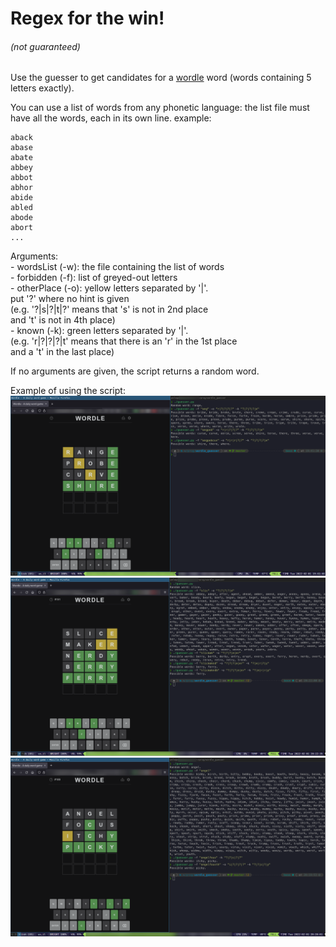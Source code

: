 # Regex for the win!
###### (not guaranteed)

Use the guesser to get candidates for a [wordle](https://www.powerlanguage.co.uk/wordle/) word (words containing 5 letters exactly).

You can use a list of words from any phonetic language: the list file must have all the words, each in its own line. example:

```
aback
abase
abate
abbey
abbot
abhor
abide
abled
abode
abort
...
```

Arguments:  
	- wordsList (-w): the file containing the list of words  
	- forbidden (-f): list of greyed-out letters  
	- otherPlace (-o): yellow letters separated by '|'.  
	  put '?' where no hint is given  
	  (e.g. '?|s|?|t|?' means that 's' is not in 2nd place  
	   and 't' is not in 4th place)  
	- known (-k): green letters separated by '|'.  
	  (e.g. 'r|?|?|?|t' means that there is an 'r' in the 1st place  
	   and a 't' in the last place)  
  
If no arguments are given, the script returns a random word.  


Example of using the script:
![Example image English 1](https://github.com/pelegs/wordle_guesser/blob/master/example1.png)
![Example image English 2](https://github.com/pelegs/wordle_guesser/blob/master/example2.png)
![Example image English 3](https://github.com/pelegs/wordle_guesser/blob/master/example3.png)
